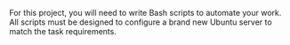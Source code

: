 For this project, you will need to write Bash scripts to automate your work. All scripts must be designed to configure a brand new Ubuntu server to match the task requirements.